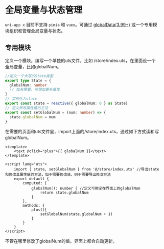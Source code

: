 # 全局变量与状态管理

`uni-app x` 目前不支持 `pinia` 和 `vuex`。可通过 [globalData(3.99+)](../collocation/app.md#globalData) 或一个专用模块组织和管理全局变量与状态。

## 专用模块
定义一个模块，编写一个单独的uts文件，比如 /store/index.uts，在里面设一个全局变量，比如globalNum。

```ts
//定义一个大写的State类型
export type State = {
  globalNum: number
  // 如有需要，可增加更多属性
}
// 实例化为state
export const state = reactive({ globalNum: 0 } as State)
// 定义修改属性值的方法
export const setGlobalNum = (num: number) => {
  state.globalNum = num
}
```

在需要的页面和uts文件里，import上面的/store/index.uts，通过如下方式读和写globalNum。

```vue
<template>
	<text @click="plus">{{ globalNum }}</text>
</template>

<script lang="uts">
	import { state, setGlobalNum } from '@/store/index.uts' //导出state和修改其属性值的方法，如不需要修改值，则不需要导出修改方法
	export default {
		computed: {
			globalNum(): number { //定义可绑定在界面上的globalNum
				return state.globalNum
			}
		},
		methods: {
			plus(){
				setGlobalNum(state.globalNum + 1)
			}
		}
	}
</script>
```

不管在哪里修改了globalNum的值，界面上都会自动更新。